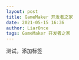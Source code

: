 ```yaml
---
layout: post
title: GameMaker 开发者之家
date: 2021-05-15 16:36
author: LiarOnce
tags: GameMaker 开发者之家
---
```


测试，添加标签